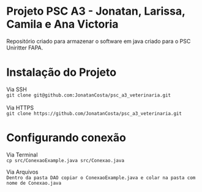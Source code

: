 # Projeto PSC A3 - Jonatan, Larissa, Camila e Ana Victoria
Repositório criado para armazenar o software em java criado para o PSC Uniritter FAPA.

# Instalação do Projeto

Via SSH <br/>
`git clone git@github.com:JonatanCosta/psc_a3_veterinaria.git`
<br/> <br/> Via HTTPS <br/>
`git clone https://github.com/JonatanCosta/psc_a3_veterinaria.git`

# Configurando conexão
Via Terminal <br/>
`cp src/ConexaoExample.java src/Conexao.java`

Via Arquivos <br/>
`Dentro da pasta DAO copiar o ConexaoExample.java e colar na pasta com nome de Conexao.java`

